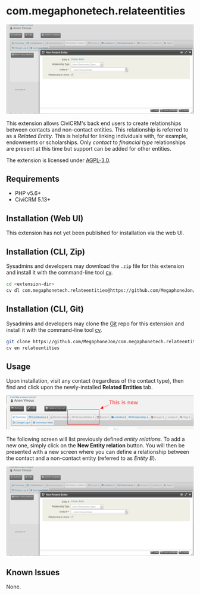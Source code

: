 # com.megaphonetech.relateentities

![relate-entity.png screenshot](/images/relate-entity.png)

This extension allows CiviCRM's back end users to create relationships between contacts and non-contact entities. This relationship is referred to as a *Related Entity*. This is helpful for linking individuals with, for example, endowments or scholarships. Only *contact* to *financial type* relationships are present at this time but support can be added for other entities.

The extension is licensed under [AGPL-3.0](LICENSE.txt).

## Requirements

* PHP v5.6+
* CiviCRM 5.13+

## Installation (Web UI)

This extension has not yet been published for installation via the web UI.

## Installation (CLI, Zip)

Sysadmins and developers may download the `.zip` file for this extension and
install it with the command-line tool [cv](https://github.com/civicrm/cv).

```bash
cd <extension-dir>
cv dl com.megaphonetech.relateentities@https://github.com/MegaphoneJon/com.megaphonetech.relateentities/archive/master.zip
```

## Installation (CLI, Git)

Sysadmins and developers may clone the [Git](https://en.wikipedia.org/wiki/Git) repo for this extension and
install it with the command-line tool [cv](https://github.com/civicrm/cv).

```bash
git clone https://github.com/MegaphoneJon/com.megaphonetech.relateentities.git
cv en relateentities
```

## Usage

Upon installation, visit any contact (regardless of the contact type), then find and click upon the newly-installed **Related Entities** tab.

![contact-new-tab.png screenshot](/images/contact-new-tab.png)

The following screen will list previously defined *entity relations*. To add a new one, simply click on the **New Entity relation** button. You will then be presented with a new screen where you can define a relationship between the contact and a non-contact entity (referred to as *Entity B*).

![relate-entity.png screenshot](/images/relate-entity.png)

## Known Issues

None.
